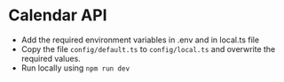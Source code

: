 # Calendar API
- Add the required environment variables in .env and in local.ts file
- Copy the file `config/default.ts` to `config/local.ts` and overwrite the required values.
- Run locally using `npm run dev`
